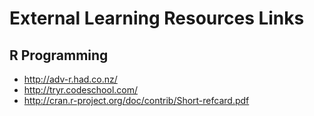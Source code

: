 External Learning Resources Links
=================================

R Programming
-------------
* http://adv-r.had.co.nz/
* http://tryr.codeschool.com/
* http://cran.r-project.org/doc/contrib/Short-refcard.pdf
